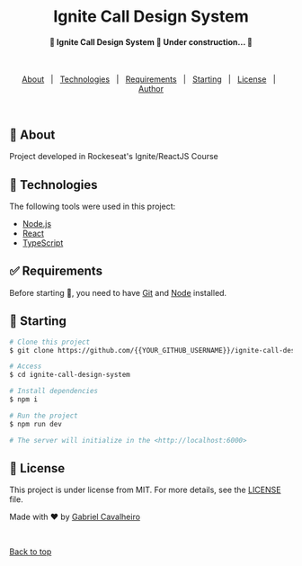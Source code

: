 <div align="center" id="top">
  <h1 align="center">Ignite Call Design System</h1>
</div>

<!-- Status -->

<h4 align="center"> 
	🚧  Ignite Call Design System 🚀 Under construction...  🚧
</h4>

<br>

<p align="center">
  <a href="#dart-about">About</a> &#xa0; | &#xa0; 
  <a href="#rocket-technologies">Technologies</a> &#xa0; | &#xa0;
  <a href="#white_check_mark-requirements">Requirements</a> &#xa0; | &#xa0;
  <a href="#checkered_flag-starting">Starting</a> &#xa0; | &#xa0;
  <a href="#memo-license">License</a> &#xa0; | &#xa0;
  <a href="https://github.com/{{YOUR_GITHUB_USERNAME}}" target="_blank">Author</a>
</p>

<br>

## :dart: About

Project developed in Rockeseat's Ignite/ReactJS Course

## :rocket: Technologies

The following tools were used in this project:

- [Node.js](https://nodejs.org/en/)
- [React](https://pt-br.reactjs.org/)
- [TypeScript](https://www.typescriptlang.org/)

## :white_check_mark: Requirements

Before starting :checkered_flag:, you need to have [Git](https://git-scm.com) and [Node](https://nodejs.org/en/) installed.

## :checkered_flag: Starting

```bash
# Clone this project
$ git clone https://github.com/{{YOUR_GITHUB_USERNAME}}/ignite-call-design-system

# Access
$ cd ignite-call-design-system

# Install dependencies
$ npm i

# Run the project
$ npm run dev

# The server will initialize in the <http://localhost:6000>
```

## :memo: License

This project is under license from MIT. For more details, see the [LICENSE](LICENSE.md) file.

Made with :heart: by <a href="https://github.com/gccavalheiro" target="_blank">Gabriel Cavalheiro</a>

&#xa0;

<a href="#top">Back to top</a>
